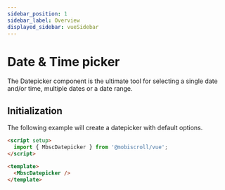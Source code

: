 ```yaml
---
sidebar_position: 1
sidebar_label: Overview
displayed_sidebar: vueSidebar
---
```


# Date & Time picker

The Datepicker component is the ultimate tool for selecting a single date and/or time, multiple dates or a date range.

## Initialization

The following example will create a datepicker with default options.

```html
<script setup>
  import { MbscDatepicker } from '@mobiscroll/vue';
</script>

<template>
  <MbscDatepicker />
</template>
```
